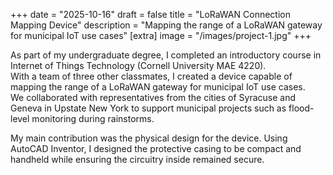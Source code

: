 +++
date = "2025-10-16"
draft = false
title = "LoRaWAN Connection Mapping Device"
description = "Mapping the range of a LoRaWAN gateway for municipal IoT use cases"
[extra]
image = "/images/project-1.jpg"
+++

As part of my undergraduate degree, I completed an introductory course in Internet of Things Technology (Cornell University MAE 4220).  
With a team of three other classmates, I created a device capable of mapping the range of a LoRaWAN gateway for municipal IoT use cases.  
We collaborated with representatives from the cities of Syracuse and Geneva in Upstate New York to support municipal projects such as flood-level monitoring during rainstorms.  

My main contribution was the physical design for the device. Using AutoCAD Inventor, I designed the protective casing to be compact and handheld while ensuring the circuitry inside remained secure.

